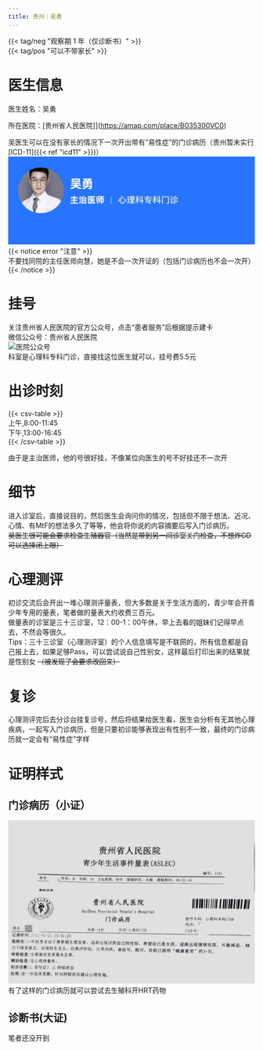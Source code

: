 ```yaml
---
title: 贵州｜吴勇
---
```


{{< tag/neg "观察期 1 年（仅诊断书）" >}}  
{{< tag/pos "可以不带家长" >}}
# 医生信息
医生姓名：吴勇

所在医院：[贵州省人民医院]](https://amap.com/place/B035300VC0)

吴医生可以在没有家长的情况下一次开出带有“易性症”的门诊病历（贵州暂未实行[ICD-11]({{< ref "icd11" >}})）
![医生信息](info.jpg)
{{< notice error "注意" >}}  
不要找同院的主任医师向慧，她是不会一次开证的（包括门诊病历也不会一次开）  
{{< /notice >}}

# 挂号
关注贵州省人民医院的官方公众号，点击“患者服务”后根据提示建卡  
微信公众号：贵州省人民医院  
![医院公众号](https://oss.gz5055.com/20211119/134941913.png)  
科室是心理科专科门诊，直接找这位医生就可以，挂号费5.5元

# 出诊时刻
{{< csv-table >}}  
上午,8:00-11:45  
下午,13:00-16:45  
{{< /csv-table >}}  

由于是主治医师，他的号很好挂，不像某位向医生的号不好挂还不一次开

# 细节
进入诊室后，直接说目的，然后医生会询问你的情况，包括但不限于想法、近况、心情、有MtF的想法多久了等等，他会将你说的内容摘要后写入门诊病历。  
~~吴医生很可能会要求检查生殖器官（当然是带到另一间诊室关门检查，不想炸GD可以选择闭上眼）~~  
# 心理测评
初诊交流后会开出一堆心理测评量表，但大多数是关于生活方面的，青少年会开青少年专用的量表，笔者做的量表大约收费三百元。  
做量表的诊室是三十三诊室，12：00-1：00午休，早上去看的姐妹们记得早点去，不然会等很久。  
Tips：三十三诊室（心理测评室）的个人信息填写是不联网的，所有信息都是自己报上去，如果足够Pass，可以尝试说自己性别女，这样最后打印出来的结果就是性别女 ~~（被发现了会要求改回来）~~
# 复诊
心理测评完后去分诊台挂复诊号，然后将结果给医生看，医生会分析有无其他心理疾病，一起写入门诊病历，但是只要初诊能够表现出有性别不一致，最终的门诊病历就一定会有“易性症”字样
# 证明样式
## 门诊病历（小证）
![门诊病历](proof.jpg)
有了这样的门诊病历就可以尝试去生殖科开HRT药物  

## 诊断书(大证)
笔者还没开到